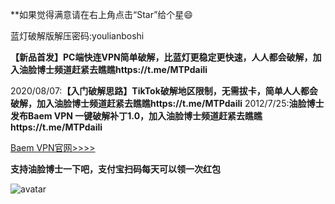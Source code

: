**如果觉得满意请在右上角点击“Star”给个星😄

蓝灯破解版解压密码:youlianboshi

**【新品首发】PC端快连VPN简单破解，比蓝灯更稳定更快速，人人都会破解，加入油脸博士频道赶紧去瞧瞧https://t.me/MTPdaili**

2020/08/07:**【入门破解思路】TikTok破解地区限制，无需拔卡，简单人人都会破解，加入油脸博士频道赶紧去瞧瞧https://t.me/MTPdaili**
2012/7/25:**油脸博士发布Baem VPN 一键破解补丁1.0，加入油脸博士频道赶紧去瞧瞧https://t.me/MTPdaili** 

[Baem VPN官网>>>>](https://beam.dance/en-us)



**支持油脸博士一下吧，支付宝扫码每天可以领一次红包**

![avatar](https://telegra.ph/file/2ff5d5da7a06f8fffc663.png)

